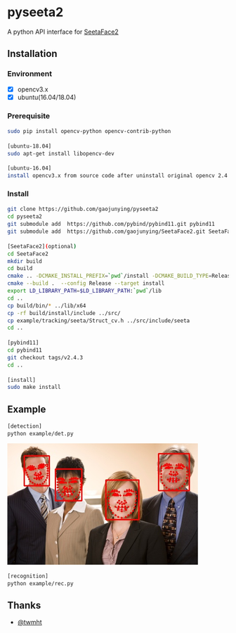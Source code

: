 # pyseeta2

A python API interface for [SeetaFace2](https://github.com/seetafaceengine/SeetaFace2)

## Installation
### Environment
   * [x] opencv3.x
   * [x] ubuntu(16.04/18.04)
### Prerequisite
```bash
sudo pip install opencv-python opencv-contrib-python

[ubuntu-18.04]
sudo apt-get install libopencv-dev

[ubuntu-16.04]
install opencv3.x from source code after uninstall original opencv 2.4.x if exists.
```
### Install

``` bash
git clone https://github.com/gaojunying/pyseeta2
cd pyseeta2
git submodule add  https://github.com/pybind/pybind11.git pybind11
git submodule add  https://github.com/gaojunying/SeetaFace2.git SeetaFace2

[SeetaFace2](optional)
cd SeetaFace2
mkdir build
cd build
cmake .. -DCMAKE_INSTALL_PREFIX=`pwd`/install -DCMAKE_BUILD_TYPE=Release -DBUILD_EXAMPLE=OFF # 如果有 OpenCV，则设置为 ON
cmake --build .  --config Release --target install
export LD_LIBRARY_PATH=$LD_LIBRARY_PATH:`pwd`/lib
cd ..
cp build/bin/* ../lib/x64
cp -rf build/install/include ../src/
cp example/tracking/seeta/Struct_cv.h ../src/include/seeta
cd ..

[pybind11]
cd pybind11
git checkout tags/v2.4.3
cd ..

[install]
sudo make install
```

## Example
```bash
[detection]
python example/det.py
```
![Result](/example/example1_result.jpg)
```bash
[recognition]
python example/rec.py
```
## Thanks
- [@twmht](https://github.com/twmht/python-seetaface2)
